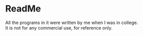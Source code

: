 # ReadMe
All the programs in it were written by me when I was in college.  
It is not for any commercial use, for reference only.
